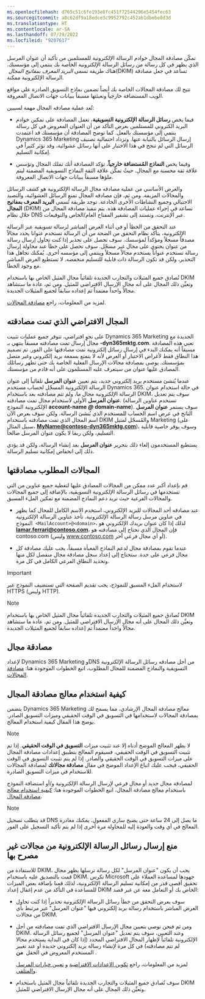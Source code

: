 ```yaml
---
ms.openlocfilehash: d765c51c6fe193e8fc451f72544296e5454fec63
ms.sourcegitcommit: a8c62df9a18edce3c9952792c452ab1dbebe8d3d
ms.translationtype: HT
ms.contentlocale: ar-SA
ms.lasthandoff: 07/29/2022
ms.locfileid: "9207617"
---
```

تمكّن مصادقة المجال خوادم الرسالة الإلكترونية للمستلمين من تأكيد أن عنوان المرسل الذي يظهر في كل رسالة من رسائل الرسالة الإلكترونية الخاصة بك ينتمي إلى مؤسستك. هناك طريقة تسمى *البريد المعرف بمفاتيح المجال* ‏(DKIM) تساعد في جعل مصادقة الرسالة الإلكترونية ممكنة.

تتيح لك مصادقة المجالات الخاصة بك أيضاً تضمين نماذج التسويق الصادرة على مواقع الويب المستضافة خارجياً وتعبئتها مسبقاً ببيانات جهات الاتصال المعروفة.

تُعد عملية مصادقه المجال مهمة لسببين:

-   فيما يخص **رسائل الرسالة الإلكترونية التسويقية**، تعمل المصادقة على تمكين خوادم البريد الكتروني للمستلمين بغرض التأكد من أن العنوان المعروض في كل رسالة ينتمي إلى مؤسستك بالفعل. كما توضح المصادقة أن مؤسستك قد اعتمدت Dynamics 365 Marketing إرسال الرسائل بالنيابة عنها. وتزداد احتمالية تصنيف الرسائل التي لم تنجح في هذا الاختبار على أنها رسائل عشوائية، وقد تؤثر كثيراً في إمكانية التسليم.

-   وفيما يخص **النماذج المُستضافة خارجياً**، تؤكد المصادقة أنك تملك المجال وتؤسس علاقة ثقة محسنة مع المجال. حيثُ تمكّن علاقة الثقة النماذج التسويقية المضمنة ليتم ملؤها مسبقاً ببيانات جهات الاتصال المعروفة.

والغرض الأساسي من عملية مصادقه مجال الرسالة الإلكترونية هو كشف الرسائل والمجالات المزيفة. ومن ثم، فإن مصادقه المجال تمنع الرسائل العشوائية، والتصيد الاحتيالي وجميع النشاطات الأخرى الخادعة. توجد طريقة تُسمى **البريد المعرف بمفاتيح المجال** (‏DKIM) تساعد في إجراء عمليات المصادقة هذه. يتم تنفيذ مصادقة المجال من خلال نظام DNS عبر الإنترنت، وتستند إلى تشفير المفتاح العام/الخاص والتوقيعات.

عند التحقق من الخطأ أو في أثناء العرض المباشر لرسالة تسويقيه عبر الرسالة الإلكترونية، يتأكد نظام التحقق من الصحة من أن الرسالة تستخدم عنوانا يحدد مجالاً مصدقاً مسجلاً ومؤكداً لمؤسسك. سوف تحصل على تحذير إذا كنت تحاول إرسال رسالة من عنوان يحتوي على مجال غير مسجّل. سوف تحصل على خطأ عند محاولة إرسال رسالة تستخدم عنواناً يستخدم مجالاً مسجلاً وينتمي إلى مؤسسه أخرى. يُمكنك تجاهل هذا التحذير، ولكن قد تكون الرسالة ذات قابلية للتسليم منخفضه. لا تستطيع العرض المباشر مع وجود الخطأ.

تُصادق جميع المثيلات والتجارب الجديدة تلقائياً مجال المثيل الخاص بها باستخدام DKIM وتعيِّن ذلك المجال على أنه مجال الإرسال الافتراضي للمثيل. ومن ثم، عادة ما ستشاهد مجالاً واحداً معتمداً تم إعداده سابقاً لجميع المثيلات الجديدة.

لمزيد من المعلومات، راجع [مصادقة المجالات](/dynamics365/marketing/mkt-settings-authenticate-domains?azure-portal=true).

## <a name="the-default-authenticated-domain"></a>المجال الافتراضي الذي تمت مصادقته

على نحوٍ افتراضي، تتوفر جميع عمليات تثبيت Dynamics 365 Marketing الجديدة مع مجال إرسال تمت مصادقته مسبقاً ينتهي بـ **-dyn365mktg.com**. تعني هذه المصادقة مسبقاً أنه يمكنك البدء في إرسال رسائل إلكترونية تمت مصادقتها على الفور. تم تصميم هذا النطاق فقط لأغراض الاختبار أو العرض لأنه لا يتمتع بسمعة بريد إلكتروني وغير متصل بمؤسستك. يوصى بمصادقة مجالات الإرسال الفعلية الخاصة بك حتى تظهر رسائلك المصادق عليها عنوان من سيتعرف عليه المستلمون على أنه قادم من مؤسستك.

عندما يُنشئ مستخدم بريد إلكتروني جديد، يتم تعيين **عنوان المرسل** تلقائياً إلى عنوان الرسالة الإلكترونية المسجّل لحساب مستخدم Dynamics 365. في حالة استخدام عنوان الرسالة الإلكترونية مجال ما، ولم تتم مصادقته بعد باستخدام DKIM، سوف يتم تعديل **عنوان المرسل** الأولي لاستخدام مجال تمت مصادقته. (تستخدم عناوين الرسالة الإلكترونية النموذج **account-name *@* domain-name**). سوف يستمر **عنوان المرسل** الناتج في عرض اسم الحساب للمستخدم الذي يُنشئ الرسالة. ولكن سوف يعرض الآن اسم المجال الذي تمت مصادقته باستخدام DKIM والمُسجّل لمثيل Marketing (على سبيل المثال، **MyName@contoso-dyn365mktg.com**)، وسوف يوفر خاصية قابلية التسليم، ولكن ربما لا يكون عنوان المرسل صالحاً.

يستطيع المستخدمون إلغاء ذلك بتحرير **عنوان المرسل** بعد إنشاء الرسالة، ولكن قد يؤدي ذلك إلى انخفاض إمكانية تسليم الرسالة.

## <a name="which-domains-to-authenticate"></a>المجالات المطلوب مصادقتها

قم بإعداد أكبر عدد ممكن من المجالات المصادق عليها لتغطية جميع عناوين من التي تستخدمها في رسائل الرسالة الإلكترونية التسويقية، بالإضافة إلى جميع المجالات والمجالات الفرعية حيث تريد دعم النماذج المضمنة مع تمكين الملء المسبق.

-   عند مصادقه أحد المجالات للبريد الإلكتروني، استخدم الاسم الكامل للمجال كما يظهر في عناوين مرسل رسالة الرسالة الإلكترونية. تأخذ عناوين الرسالة الإلكترونية النموذج  `<MailAccount>@<domain>`، لذلك إذا كان عنوان بريدك الإلكتروني هو **lamar.ferrari@contoso.com**، فإن المجال الذي تحتاج إلى مصادقته هو contoso.com (وليس www.contoso.com أو أي مجال فرعي آخر).

-   عندما تقوم بمصادقة مجال لدعم النماذج المعبأة مسبقاً، يجب عليك مصادقة كل مجال فرعي على حدة. ستحتاج إلى إعداد سجل مصادقة مجال منفصل لكل منها وتحديد النطاق الفرعي الكامل في كل مرة.

> [!IMPORTANT]
> لاستخدام الملء المسبق للنموذج، يجب تقديم الصفحة التي تستضيف النموذج عبر HTTPS (وليس HTTP).

> [!NOTE]
> تُصادق جميع المثيلات والتجارب الجديدة تلقائياً مجال المثيل الخاص بها باستخدام DKIM وتعيِّن ذلك المجال على أنه مجال الإرسال الافتراضي للمثيل. ومن ثم، عادة ما ستشاهد مجالاً واحداً معتمداً تم إعداده سابقاً لجميع المثيلات الجديدة.

## <a name="authenticate-a-domain"></a>مصادقة مجال

لإعداد Dynamics 365 Marketing وDNS من أجل مصادقه رسائل الرسالة الإلكترونية التسويقية والنماذج المضمنة للمجال المطلوب، اتبع الخطوات الموجودة هنا: [مصادفة المجالات](/dynamics365/marketing/mkt-settings-authenticate-domains?azure-portal=true).

## <a name="how-to-use-the-domain-authentication-wizard"></a>كيفية استخدام معالج مصادقة المجال

يتضمن Dynamics 365 Marketing معالج مصادقة المجال الإرشادي، مما يسمح لك بمصادقة المجالات لاستخدامها في التسويق في الوقت الحقيقي وميزات التسويق الصادر. يوضح هذا المقال كيفية استخدام المعالج.

> [!NOTE]
> لا يظهر المعالج الموضح أدناه إلا عند تثبيت ميزات **التسويق في الوقت الحقيقي**. إذا تم تثبيت التسويق في الوقت الحقيقي، فسيقوم المعالج بتطبيق إعدادات مصادقة المجال على ميزات التسويق في الوقت الحقيقي والصادر. إذا لم يتم تثبيت التسويق في الوقت الحقيقي، فيجب عليك اتباع الإعداد الموضح في مقال **مصادقة مجالاتك** لمصادقة المجالات للاستخدام في ميزات التسويق الصادرة.

لمصادقة مجال جديد أو مجال فرعي لإرسال الرسالة الإلكترونية و/أو استضافة النموذج باستخدام معالج مصادقة المجال، اتبع الخطوات الموجودة هنا: [كيفية استخدام معالج مصادقة المجال](/dynamics365/marketing/real-time-marketing-domain?azure-portal=true#how-to-use-the-domain-authentication-wizard).

> [!NOTE]
> قد يتطلب تسجيل DNS ما يصل إلى 24 ساعة حتى يصبح ساري المفعول. يمكنك مغادرة المعالج في أي وقت والعودة إليه للمحاولة مرة أخرى إذا لم يتم تأكيد التسجيل على الفور.

## <a name="prevent-sending-emails-from-unauthorized-domains"></a>منع إرسال رسائل الرسالة الإلكترونية من مجالات غير مصرح بها

للاستفادة من DKIM، يجب أن يكون "عنوان المرسل" لكل رسالة ترسلها يظهر مجال قمت بالتصديق عليه باستخدام DKIM. تكرس Microsoft جهودها لمساعدة العملاء على تحقيق أقصى قدر من إمكانية تسليم الرسالة الإلكترونية، لذلك قمنا بإضافة بعض الميزات للمساعدة في التأكد من عدم إغفال إعداد DKIM الخاص بك أو التعامل معه عن غير قصد:

-   سوف يعرض التحقق من خطأ رسائل الرسالة الإلكترونية تحذيراً إذا كنت تحاول العرض المباشر باستخدام رسالة بريد إلكتروني فيها "عنوان المرسل" غير مرتبط بأي من مجالات DKIM.

-   ومن ثم فنحن نوصي بتعيين مجال الإرسال الافتراضي الذي تمت مصادقته من أجل DKIM. وعند التعيين، سوف يتم تعديل "عنوان المرسل" لجميع رسائل الرسالة الإلكترونية تلقائياً لإظهار المجال الافتراضي المحدد (إذا كان في البداية يستخدم مجالا لم تتم مصادقته) في كل مرة لإنشاء رسالة بريد إلكتروني جديدة أو عند تغيير المستخدم المعروض في الحقل  **من** . 

    لمزيد من المعلومات، راجع [تكوين الإعدادات الافتراضية](/dynamics365/marketing/mkt-settings-default-marketing?azure-portal=true) و [تعيين خيارات المرسل والمتلقي](/dynamics365/marketing/email-properties?azure-portal=true#send-receive-options).

-   سوف تُصادق جميع المثيلات والتجارب الجديدة تلقائياً مجال المثيل باستخدام DKIM وتعيِّن ذلك المجال على أنه مجال الإرسال الافتراضي للمثيل.
